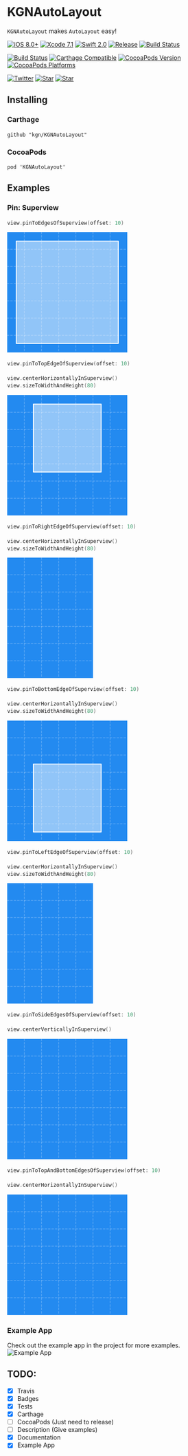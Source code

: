 # KGNAutoLayout

`KGNAutoLayout` makes `AutoLayout` easy!

[![iOS 8.0+](http://img.shields.io/badge/iOS-8.0%2B-blue.svg)]()
[![Xcode 7.1](http://img.shields.io/badge/Xcode-7.1-blue.svg)]()
[![Swift 2.0](http://img.shields.io/badge/Swift-2.0-blue.svg)]()
[![Release](https://img.shields.io/github/release/kgn/KGNAutoLayout.svg)](/releases)
[![Build Status](http://img.shields.io/badge/License-MIT-lightgrey.svg)](/LICENSE)

[![Build Status](https://travis-ci.org/kgn/KGNAutoLayout.svg)](https://travis-ci.org/kgn/KGNAutoLayout)
[![Carthage Compatible](https://img.shields.io/badge/Carthage-Compatible-4BC51D.svg)](https://github.com/Carthage/Carthage)
[![CocoaPods Version](https://img.shields.io/cocoapods/v/KGNAutoLayout.svg)](https://cocoapods.org/pods/KGNAutoLayout)
[![CocoaPods Platforms](https://img.shields.io/cocoapods/p/KGNAutoLayout.svg)](https://cocoapods.org/pods/KGNAutoLayout)

[![Twitter](https://img.shields.io/badge/Twitter-@iamkgn-55ACEE.svg)](http://twitter.com/iamkgn)
[![Star](https://img.shields.io/github/followers/kgn.svg?style=social&label=Follow%20%40kgn)](https://github.com/kgn)
[![Star](https://img.shields.io/github/stars/kgn/KGNAutoLayout.svg?style=social&label=Star)](https://github.com/kgn/KGNAutoLayout)

## Installing

### Carthage
```
github "kgn/KGNAutoLayout"
```

### CocoaPods
```
pod 'KGNAutoLayout'
```

## Examples

### Pin: Superview

``` Swift
view.pinToEdgesOfSuperview(offset: 10)
```
![pinToEdgesOfSuperview_offset10](Example/Snapshots/pinToEdgesOfSuperview_offset10.png)


``` Swift
view.pinToTopEdgeOfSuperview(offset: 10)

view.centerHorizontallyInSuperview()
view.sizeToWidthAndHeight(80)
```
![pinToTopEdgeOfSuperview_offset10](Example/Snapshots/pinToTopEdgeOfSuperview_offset10.png)


``` Swift
view.pinToRightEdgeOfSuperview(offset: 10)

view.centerHorizontallyInSuperview()
view.sizeToWidthAndHeight(80)
```
![pinToRightEdgeOfSuperview_offset10](Example/Snapshots/pinToRightEdgeOfSuperview_offset10.png)


``` Swift
view.pinToBottomEdgeOfSuperview(offset: 10)

view.centerHorizontallyInSuperview()
view.sizeToWidthAndHeight(80)
```
![pinToBottomEdgeOfSuperview_offset10](Example/Snapshots/pinToBottomEdgeOfSuperview_offset10.png)


``` Swift
view.pinToLeftEdgeOfSuperview(offset: 10)

view.centerHorizontallyInSuperview()
view.sizeToWidthAndHeight(80)
```
![pinToLeftEdgeOfSuperview_offset10](Example/Snapshots/pinToLeftEdgeOfSuperview_offset10.png)


``` Swift
view.pinToSideEdgesOfSuperview(offset: 10)

view.centerVerticallyInSuperview()
```
![pinToSideEdgesOfSuperview_offset10](Example/Snapshots/pinToSideEdgesOfSuperview_offset10.png)


``` Swift
view.pinToTopAndBottomEdgesOfSuperview(offset: 10)

view.centerHorizontallyInSuperview()
```
![pinToTopAndBottomEdgesOfSuperview_offset10](Example/Snapshots/pinToTopAndBottomEdgesOfSuperview_offset10.png)

### Example App

Check out the example app in the project for more examples.
![Example App](/KGNAutoLayoutExample.gif)

## TODO:
- [X] Travis
- [X] Badges
- [X] Tests
- [X] Carthage
- [ ] CocoaPods (Just need to release)
- [ ] Description (Give examples)
- [X] Documentation
- [X] Example App
